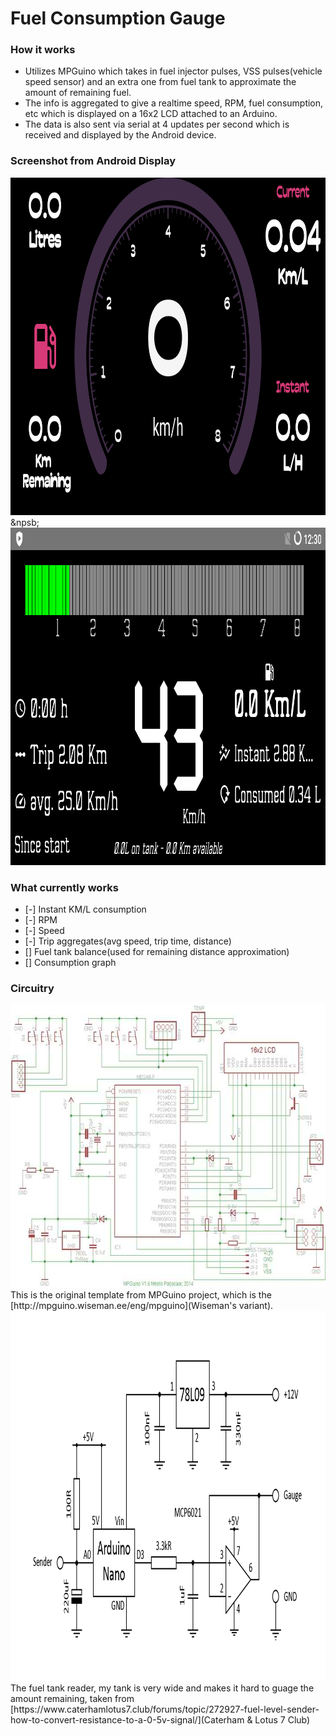 # Fuel Consumption Gauge

### How it works
 - Utilizes MPGuino which takes in fuel injector pulses, VSS pulses(vehicle speed sensor) and an extra one from 
fuel tank to approximate the amount of remaining fuel.
 - The info is aggregated to give a realtime speed, RPM, fuel consumption, etc which is displayed on a 16x2 LCD
attached to an Arduino.
 - The data is also sent via serial at 4 updates per second which is received and displayed by the Android device.

### Screenshot from Android Display
<img src="/images/guage.png" width="960" height="540" alt="Screenshot from Android with guage"/> &npsb; <img src="/images/linear.png" width="960" height="540" alt="Screenshot from Android with linear RPM and detailed trip info"/>

### What currently works
- [-] Instant KM/L consumption
- [-] RPM
- [-] Speed
- [-] Trip aggregates(avg speed, trip time, distance)
- [] Fuel tank balance(used for remaining distance approximation)
- [] Consumption graph 

### Circuitry
<img src="/images/t2_schematic_v16.jpg" width="700" height="453" alt="The circuit"/>
This is the original template from MPGuino project, which is the [http://mpguino.wiseman.ee/eng/mpguino](Wiseman's variant). 

<img src="/images/level_sender.png" width="1024" height="592" alt="The circuit"/>
The fuel tank reader, my tank is very wide and makes it hard to guage the amount remaining, taken from [https://www.caterhamlotus7.club/forums/topic/272927-fuel-level-sender-how-to-convert-resistance-to-a-0-5v-signal/](Caterham & Lotus 7 Club)

